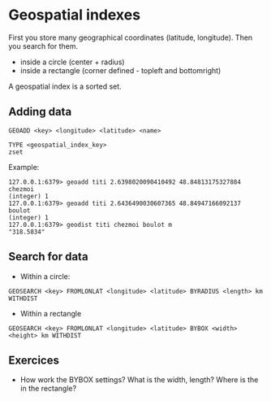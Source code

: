 # Geospatial indexes

First you store many geographical coordinates (latitude, longitude).
Then you search for them.

- inside a circle (center + radius)
- inside a rectangle (corner defined - topleft and bottomright)

A geospatial index is a sorted set.

## Adding data

```
GEOADD <key> <longitude> <latitude> <name>
```

```
TYPE <geospatial_index_key>
zset
```

Example:

```
127.0.0.1:6379> geoadd titi 2.6398020090410492 48.84813175327884 chezmoi
(integer) 1
127.0.0.1:6379> geoadd titi 2.6436490030607365 48.84947166092137 boulot
(integer) 1
127.0.0.1:6379> geodist titi chezmoi boulot m
"318.5834"
```

## Search for data

- Within a circle:

```
GEOSEARCH <key> FROMLONLAT <longitude> <latitude> BYRADIUS <length> km WITHDIST
```

- Within a rectangle

```
GEOSEARCH <key> FROMLONLAT <longitude> <latitude> BYBOX <width> <height> km WITHDIST
```

## Exercices

- How work the BYBOX settings? What is the width, length? Where is the <longitude> <latitude> in the rectangle?
